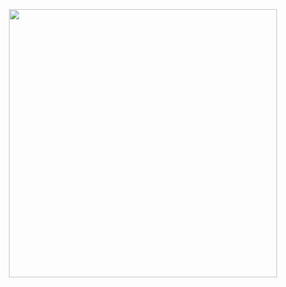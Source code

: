<div align="center">
  <img src="[https://i.gifer.com/Dezp.gif](https://media.giphy.com/media/1iNIkQBAwEkUuTpikf/giphy.gif)" width=480 height=480.000></img>
</div>
